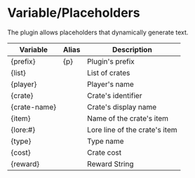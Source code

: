 # Variable/Placeholders

The plugin allows placeholders that dynamically generate text.

| Variable     | Alias | Description                   |
| ------------ | ----- | ----------------------------- |
| {prefix}     | {p}   | Plugin's prefix               |
| {list}       |       | List of crates                |
| {player}     |       | Player's name                 |
| {crate}      |       | Crate's identifier            |
| {crate-name} |       | Crate's display name          |
| {item}       |       | Name of the crate's item      |
| {lore:#}     |       | Lore line of the crate's item |
| {type}       |       | Type name                     |
| {cost}       |       | Crate cost                    |
| {reward}     |       | Reward String                 |

